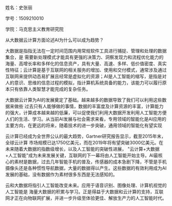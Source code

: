 
姓名：史张丽 

学号：1509210010

学院：马克思主义教育研究院

从大数据云计算方面论述AI为什么可以成为趋势？

   大数据是指指无法在一定时间范围内用常规软件工具进行捕捉、管理和处理的数据集合，是
需要新处理模式才能具有更强的决策力、洞察发现力和流程优化能力的海量、高增长率和多样化的信息资产，具有大量、高速、多样、低价值密度、真实性特征；云计算是基于互联网的相关服务的增加、使用和交付模式，通常涉及通过互联网来提供动态易扩展且经常是虚拟化的资源；AI是人工智能的缩写，是指是对人的意识、思维的信息过程的模拟，指计算机系统具备的能力，该能力可以履行原本只有依靠人类智慧才能完成的复杂任务。

   大数据云计算为AI的发展奠定了基础。越来越多的数据导致了我们可以利用这些数据来做些
过去只有人能够做的事情，数据的丰富度及计算资源的丰富，计算能力的强大，计算成本越来越的低廉，可以促使我们利用大数据开发利用人工智能方便人们的生活、学习。从当前AI发展与社会需求来看，专用领域的智能化是AI应用的主要方向，在更远的将来，随着技术的进一步突破，通用领域的智能化有望实现

   云计算已经成为全世界公认的最大趋势，Gartner研究报告显示，截至2015年末，全球云计算
市场规模已达1750亿美元，而在2019年将有望突破3000亿美元。在未来随着大数据的指数级增长，以及人工智能的突破性进展， "云计算+大数据+人工智能"成为未来发展关键，互联网的下一幕将由人工智能开始主导。AI最核心的素材是数据，过去几年智能手机的普及，传感器的成本急剧下降，不管是手机摄像头还是各种惯性导航数据，大量的数据得以产生。这些数据的有效利用成为AI发展的基础，没有数据作为素材很多东西是无法感知的。

   云和大数据将指引人工智能改变未来。应用于语音识别、图像处理、计算机视觉的人工智能是
海量大数据的积累与学习。正是得益于大数据和云计算的支持，互联网才正在向物联网扩展，并进一步升级至体验更佳、解放生产力的人工智能时代。


